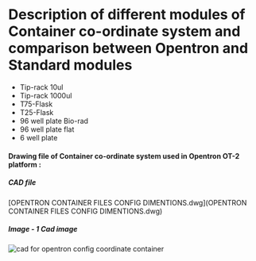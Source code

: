 # Description of different modules of Container co-ordinate system and comparison between Opentron and Standard modules

- Tip-rack 10ul
-  Tip-rack 1000ul
-  T75-Flask
-  T25-Flask
-  96 well plate Bio-rad
-  96 well plate flat
-  6 well plate 



#### Drawing file of Container co-ordinate system used in Opentron OT-2 platform : 

##### CAD file
[OPENTRON CONTAINER FILES CONFIG DIMENTIONS.dwg](OPENTRON CONTAINER FILES CONFIG DIMENTIONS.dwg) 


##### Image - 1 Cad image

![cad for opentron config coordinate container](https://user-images.githubusercontent.com/51780510/169050478-38aa94a8-50b0-4c30-a2df-cdd18a7765d7.JPG)
